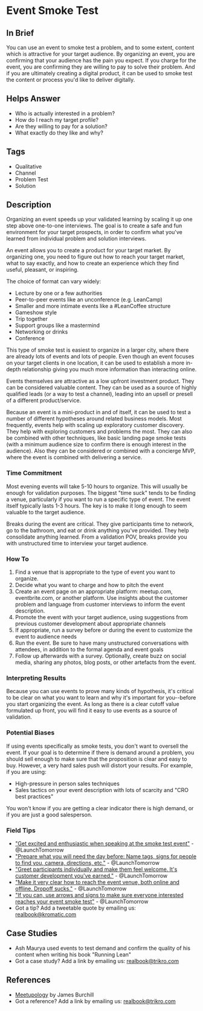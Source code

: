 # Event Smoke Test

## In Brief

You can use an event to smoke test a problem, and to some extent, content which is attractive for your target audience. By organizing an event, you are confirming that your audience has the pain you expect. If you charge for the event, you are confirming they are willing to pay to solve their problem. And if you are ultimately creating a digital product, it can be used to smoke test the content or process you'd like to deliver digitally. 

## Helps Answer
 * Who is actually interested in a problem?
 * How do I reach my target profile? 
 * Are they willing to pay for a solution?
 * What exactly do they like and why?

## Tags
 * Qualitative
 * Channel
 * Problem Test
 * Solution

## Description

Organizing an event speeds up your validated learning by scaling it up one step above one-to-one interviews. The goal is to create a safe and fun environment for your target prospects, in order to confirm what you've learned from individual problem and solution interviews. 

An event allows you to create a product for your target market. By organizing one, you need to figure out how to reach your target market, what to say exactly, and how to create an experience which they find useful, pleasant, or inspiring. 

The choice of format can vary widely: 
 * Lecture by one or a few authorities
 * Peer-to-peer events like an unconference (e.g. LeanCamp)
 * Smaller and more intimate events like a #LeanCoffee structure
 * Gameshow style 
 * Trip together
 * Support groups like a mastermind
 * Networking or drinks 
 * Conference
 
This type of smoke test is easiest to organize in a larger city, where there are already lots of events and lots of people. Even though an event focuses on your target clients in one location, it can be used to establish a more in-depth relationship giving you much more information than interacting online.

Events themselves are attractive as a low upfront investment product. They can be considered valuable content. They can be used as a source of highly qualified leads (or a way to test a channel), leading into an upsell or presell of a different product/service. 

Because an event is a mini-product in and of itself, it can be used to test a number of different hypotheses around related business models. Most frequently, events help with scaling up exploratory customer discovery. They help with exploring customers and problems the most. They can also be combined with other techniques, like basic landing page smoke tests (with a minimum audience size to confirm there is enough interest in the audience). Also they can be considered or combined with a concierge MVP, where the event is combined with delivering a service. 

### Time Commitment

Most evening events will take 5-10 hours to organize. This will usually be enough for validation purposes. The biggest "time suck" tends to be finding a venue, particularly if you want to run a specific type of event. The event itself typically lasts 1-3 hours. The key is to make it long enough to seem valuable to the target audience. 

Breaks during the event are critical. They give participants time to network, go to the bathroom, and eat or drink anything you've provided. They help consolidate anything learned. From a validation POV, breaks  provide you with unstructured time to interview your target audience.

### How To

 1. Find a venue that is appropriate to the type of event you want to organize.
 2. Decide what you want to charge and how to pitch the event
 3. Create an event page on an appropriate platform: meetup.com, eventbrite.com, or another platform. Use insights about the customer problem and language from customer interviews to inform the event description.
 4. Promote the event with your target audience, using suggestions from previous customer development about appropriate channels
 5. If appropriate, run a survey before or during the event to customize the event to audience needs
 6. Run the event. Be sure to have many unstructured conversations with attendees, in addition to the formal agenda and event goals
 7. Follow up afterwards with a survey. Optionally, create buzz on social media, sharing any photos, blog posts, or other artefacts from the event.

### Interpreting Results

Because you can use events to prove many kinds of hypothesis, it's critical to be clear on what you want to learn and why it's important for you--before you start organizing the event. As long as there is a clear cutoff value formulated up front, you will find it easy to use events as a source of validation. 

### Potential Biases

If using events specifically as smoke tests, you don't want to oversell the event. If your goal is to determine if there is demand around a problem, you should sell enough to make sure that the proposition is clear and easy to buy. However, a very hard sales push will distort your results. For example, if you are using:

* High-pressure in person sales techniques 
* Sales tactics on your event description with lots of scarcity and "CRO best practices"

You won't know if you are getting a clear indicator there is high demand, or if you are just a good salesperson.

### Field Tips
 * ["Get excited and enthusiastic when speaking at the smoke test event"](https://ctt.ec/E2p33) - @LaunchTomorrow
 * ["Prepare what you will need the day before: Name tags, signs for people to find you, camera, directions, etc."](https://ctt.ec/fef71) - @LaunchTomorrow
 * ["Greet participants individually and make them feel welcome. It's customer development you've earned."](https://ctt.ec/ycSE0) - @LaunchTomorrow
 * ["Make it very clear how to reach the event venue, both online and offline. Dropoff sucks."](https://ctt.ec/Gs4cF) - @LaunchTomorrow
 * ["If you can, use arrows and signs to make sure everyone interested reaches your event smoke test"](https://ctt.ec/Ywbpi) - @LaunchTomorrow
 * Got a tip? Add a tweetable quote by emailing us: [realbook@kromatic.com](mailto:realbook@kromatic.com)

## Case Studies
 * Ash Maurya used events to test demand and confirm the quality of his content when writing his book "Running Lean"
 * Got a case study? Add a link by emailing us: [realbook@trikro.com](mailto:realbook@trikro.com)
 
## References
 * [Meetupology](https://www.amazon.com/Meetupology-Market-Business-Networking-Meetups-ebook/dp/B00IIXU6X2) by James Burchill
 * Got a reference? Add a link by emailing us: [realbook@trikro.com](mailto:realbook@trikro.com)
 
